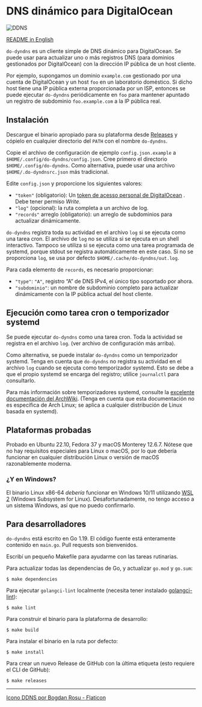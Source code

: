 # DNS dinámico para DigitalOcean

![DDNS](https://raw.githubusercontent.com/parroquiano/do-dyndns/main/ddns.png)

[README in English](README.md)

`do-dyndns` es un cliente simple de DNS dinámico para DigitalOcean. Se puede usar para
actualizar uno o más registros DNS (para dominios gestionados por DigitalOcean) con la
dirección IP pública de un host cliente.

Por ejemplo, supongamos un dominio `example.com` gestionado por una cuenta de DigitalOcean y un
host `foo` en un laboratorio doméstico. Si dicho host tiene una IP pública externa proporcionada por
un ISP, entonces se puede ejecutar `do-dyndns` periódicamente en `foo` para mantener apuntado un
registro de subdominio `foo.example.com` a la IP pública real.

## Instalación

Descargue el binario apropiado para su plataforma desde [Releases](https://github.com/layfellow/do-dyndns/releases)
y cópielo en cualquier directorio del `PATH` con el nombre `do-dyndns`.

Copie el archivo de configuración de ejemplo `config.json.example` a `$HOME/.config/do-dyndns/config.json`.
Cree primero el directorio `$HOME/.config/do-dyndns`. Como alternativa, puede usar una archivo
`$HOME/.do-dyndnsrc.json` más tradicional.

Edite `config.json` y proporcione los siguientes valores:

- `"token"` (obligatorio): Un [token de acesso personal de DigitalOcean](https://docs.digitalocean.com/reference/api/create-personal-access-token/) . Debe tener permiso *Write*.
- `"log"` (opcional): la ruta completa a un archivo de log.
- `"records"` arreglo (obligatorio): un arreglo de subdominios para actualizar dinámicamente.

`do-dyndns` registra toda su actividad en el archivo `log` si se ejecuta como una tarea cron.
El archivo de `log` no se utiliza si se ejecuta en un shell interactivo. Tampoco se utiliza si se
ejecuta como una tarea programada de systemd, porque stdout se registra automáticamente en este
caso. Si no se proporciona `log`, se usa por defecto `$HOME/.cache/do-dyndns/out.log`.

Para cada elemento de `records`, es necesario proporcionar:

- `"type"`: `"A"`, registro “A” de DNS IPv4, el único tipo soportado por ahora.
- `"subdominio"`: un nombre de subdominio completo para actualizar dinámicamente con la IP pública
actual del host cliente.

## Ejecución como tarea cron o temporizador systemd

Se puede ejecutar `do-dyndns` como una tarea cron. Toda la actividad se registra en el
archivo `log`. (ver archivo de configuración más arriba).

Como alternativa, se puede instalar `do-dyndns` como un temporizador systemd. Tenga en cuenta
que `do-dyndns` no registra su actividad en el archivo `log` cuando se ejecuta como temporizador
systemd. Esto se debe a que el propio systemd se encarga del registro; utilice `journalctl` para consultarlo.

Para más información sobre temporizadores systemd, consulte la [excelente documentación del ArchWiki](https://wiki.archlinux.org/title/Systemd/Timers). (Tenga en cuenta que esta documentación no es específica de Arch Linux; se aplica a cualquier distribución de Linux basada en systemd).

## Plataformas probadas

Probado en Ubuntu 22.10, Fedora 37 y macOS Monterey 12.6.7. Nótese que no hay requisitos especiales
para Linux o macOS, por lo que debería funcionar en cualquier distribución Linux o
versión de macOS razonablemente moderna.

### ¿Y en Windows?

El binario Linux x86-64 *debería* funcionar en Windows 10/11 utilizando [WSL 2](https://learn.microsoft.com/en-us/windows/wsl/about) (Windows Subsystem for Linux).
Desafortunadamente, no tengo acceso a un sistema Windows, así que no puedo confirmarlo.

## Para desarrolladores

`do-dyndns` está escrito en Go 1.19. El código fuente está enteramente contenido en
`main.go`. Pull requests son bienvenidos.

Escribí un pequeño Makefile para ayudarme con las tareas rutinarias.

Para actualizar todas las dependencias de Go, y actualizar `go.mod` y `go.sum`:

    $ make dependencies

Para ejecutar `golangci-lint` localmente (necesita tener instalado [golangci-lint](https://golangci-lint.run/)):

    $ make lint

Para construir el binario para la plataforma de desarrollo:

    $ make build

Para instalar el binario en la ruta por defecto:

    $ make install

Para crear un nuevo Release de GitHub con la última etiqueta (esto requiere el CLI de GitHub):

    $ make releases

---

<a href="https://www.flaticon.com/free-icons/ddns" title="ddns icons">Icono DDNS por Bogdan Rosu - Flaticon</a>

